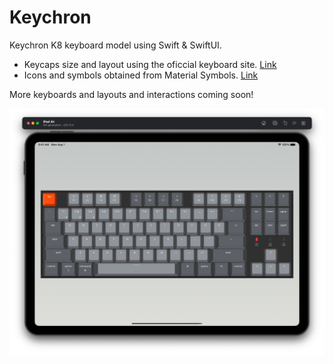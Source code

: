 # Keychron

Keychron K8 keyboard model using Swift & SwiftUI.

* Keycaps size and layout using the oficcial keyboard site. [Link](https://www.keychron.com/pages/keychron-k8-keyboard-keycaps-layout-and-keycap-size-hd-picture)
* Icons and symbols obtained from Material Symbols. [Link](https://fonts.google.com/icons)

More keyboards and layouts and interactions coming soon!

![Screenshot](screenshot.png)